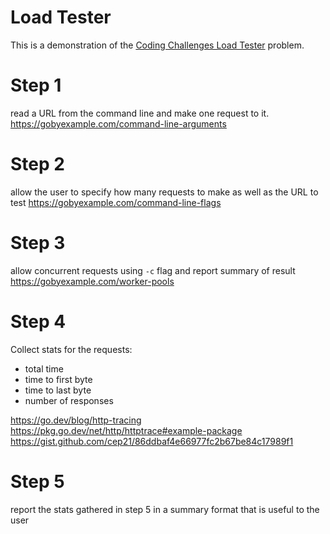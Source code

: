 # Load Tester

This is a demonstration of the [Coding Challenges Load Tester](https://codingchallenges.fyi/challenges/challenge-load-tester) problem. 

# Step 1
read a URL from the command line and make one request to it.
https://gobyexample.com/command-line-arguments

# Step 2
allow the user to specify how many requests to make as well as the URL to test
https://gobyexample.com/command-line-flags

# Step 3
allow concurrent requests using `-c` flag and report summary of result
https://gobyexample.com/worker-pools

# Step 4
Collect stats for the requests:
- total time
- time to first byte
- time to last byte
- number of responses

https://go.dev/blog/http-tracing
https://pkg.go.dev/net/http/httptrace#example-package
https://gist.github.com/cep21/86ddbaf4e66977fc2b67be84c17989f1

# Step 5
report the stats gathered in step 5 in a summary format that is useful to the user

